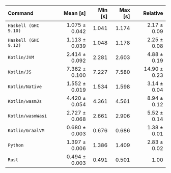 | Command | Mean [s] | Min [s] | Max [s] | Relative |
|:---|---:|---:|---:|---:|
| `Haskell (GHC 9.10)` | 1.075 ± 0.042 | 1.041 | 1.174 | 2.17 ± 0.09 |
| `Haskell (GHC 9.12)` | 1.113 ± 0.039 | 1.048 | 1.178 | 2.25 ± 0.08 |
| `Kotlin/JVM` | 2.414 ± 0.092 | 2.281 | 2.603 | 4.88 ± 0.19 |
| `Kotlin/JS` | 7.362 ± 0.100 | 7.227 | 7.580 | 14.90 ± 0.23 |
| `Kotlin/Native` | 1.552 ± 0.019 | 1.534 | 1.598 | 3.14 ± 0.04 |
| `Kotlin/wasmJs` | 4.420 ± 0.054 | 4.361 | 4.561 | 8.94 ± 0.12 |
| `Kotlin/wasmWasi` | 2.727 ± 0.068 | 2.661 | 2.906 | 5.52 ± 0.14 |
| `Kotlin/GraalVM` | 0.680 ± 0.003 | 0.676 | 0.686 | 1.38 ± 0.01 |
| `Python` | 1.397 ± 0.006 | 1.386 | 1.409 | 2.83 ± 0.02 |
| `Rust` | 0.494 ± 0.003 | 0.491 | 0.501 | 1.00 |
